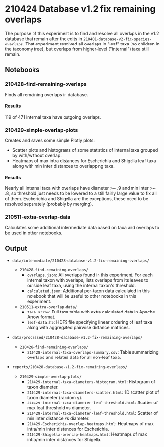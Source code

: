 # 210424 Database v1.2 fix remaining overlaps

The purpose of this experiment is to find and resolve all overlaps in the v1.2 database that remain
after the edits in `210401-database-v2-fix-species-overlaps`. That experiment resolved all overlaps
in "leaf" taxa (no children in the taxonomy tree), but overlaps from higher-level ("internal") taxa
still remain.


## Notebooks

### 210428-find-remaining-overlaps

Finds all remaining overlaps in database.

#### Results

119 of 471 internal taxa have outgoing overlaps.


### 210429-simple-overlap-plots

Creates and saves some simple Plotly plots:

* Scatter plots and histograms of some statistics of internal taxa grouped by with/without overlap.
* Heatmaps of max intra distances for Escherichia and Shigella leaf taxa along with min inter
  distances to overlapping taxa.

#### Results

Nearly all internal taxa with overlaps have diameter >~ .9 and min inter >~ .8, so threshold just
needs to be lowered to a still fairly large value to fix all of them. Escherichia and Shigella are
the exceptions, these need to be resolved separately (probably by merging).


### 210511-extra-overlap-data

Calculates some additional intermediate data based on taxa and overlaps to be used in other notebooks.


## Output

* `data/intermediate/210428-database-v1.2-fix-remaining-overlaps/`
  * `210428-find-remaining-overlaps/`
    * `overlaps.json`: All overlaps found in this experiment. For each internal taxon with overlaps,
	  lists overlaps from its leaves to outside leaf taxa, using the internal taxon's threshold.
    * `calculated.json`: Additional per-taxon data calculated in this notebook that will be useful
      to other notebooks in this experiment.
  * `210511-extra-overlap-data/`
    * `taxa.arrow`: Full taxa table with extra calculated data in Apache Arrow format.
    * `leaf-data.h5`: HDF5 file specifying linear ordering of leaf taxa along with aggregated
      pairwise distance matrices.

* `data/processed/210428-database-v1.2-fix-remaining-overlaps/`
  * `210428-find-remaining-overlaps/`
    * `210428-internal-taxa-overlaps-summary.csv`: Table summarizing overlaps and related data for
      all non-leaf taxa.

* `reports/210428-database-v1.2-fix-remaining-overlaps/`
  * `210429-simple-overlap-plots/`
    * `210429-internal-taxa-diameters-histogram.html`: Histogram of taxon diameter.
    * `210429-internal-taxa-diameters-scatter.html`: 1D scatter plot of taxon diameter (random y).
    * `210429-internal-taxa-diameter-leaf-threshold.html`: Scatter of max leaf threshold vs diameter.
    * `210429-internal-taxa-diameter-leaf-threshold.html`: Scatter of min inter distance vs diameter.
    * `210429-Escherichia-overlap-heatmaps.html`: Heatmaps of max intra/min inter distances for Escherichia.
    * `210429-Shigella-overlap-heatmaps.html`: Heatmaps of max intra/min inter distances for Shigella.
